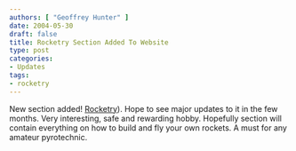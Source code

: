 ```yaml
---
authors: [ "Geoffrey Hunter" ]
date: 2004-05-30
draft: false
title: Rocketry Section Added To Website
type: post
categories:
- Updates
tags:
- rocketry
---
```


New section added! <a href="/pyrotechnics/rocketry">Rocketry</a>). Hope to see major updates to it in the few months. Very interesting, safe and rewarding hobby. Hopefully section will contain everything on how to build and fly your own rockets. A must for any amateur pyrotechnic.
